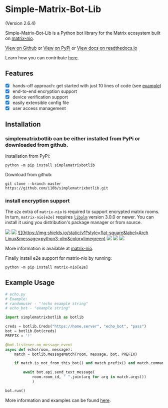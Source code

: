 # Simple-Matrix-Bot-Lib
(Version 2.6.4)

Simple-Matrix-Bot-Lib is a Python bot library for the Matrix ecosystem built on [matrix-nio](https://github.com/poljar/matrix-nio).

[View on Github](https://github.com/i10b/simplematrixbotlib) or [View on PyPi](https://pypi.org/project/simplematrixbotlib/) or
[View docs on readthedocs.io](https://simple-matrix-bot-lib.readthedocs.io/en/latest/)

Learn how you can contribute [here](CONTRIBUTING.md).

## Features

- [x] hands-off approach: get started with just 10 lines of code (see [example](#Example-Usage))
- [x] end-to-end encryption support
- [x] device verification support
- [x] easily extensible config file
- [x] user access management

## Installation

### simplematrixbotlib can be either installed from PyPi or downloaded from github.

Installation from PyPi:

```
python -m pip install simplematrixbotlib
```

Download from github:

```
git clone --branch master https://github.com/i10b/simplematrixbotlib.git
```

### install encryption support

The `e2e` extra of `matrix-nio` is required to support encrypted matrix rooms.
In turn, `matrix-nio[e2e]` requires [`libolm`](https://gitlab.matrix.org/matrix-org/olm) version 3.0.0 or newer.
You can install it using you distribution's package manager or from source.

[![](https://img.shields.io/static/v1?style=flat-square&label=Ubuntu&message=python3-olm&color=limegreen)](https://ubuntu.pkgs.org/22.04/ubuntu-universe-amd64/libolm-dev_3.2.10~dfsg-6ubuntu1_amd64.deb.html)
[![](https://img.shields.io/static/v1?style=flat-square&label=Debian&message=python3-olm&color=limegreen)](https://debian.pkgs.org/11/debian-main-amd64/libolm-dev_3.2.1~dfsg-7_amd64.deb.html)
[![](https://img.shields.io/static/v1?style=flat-square&label=Arch Linux&message=python3-olm&color=limegreen)](https://archlinux.pkgs.org/rolling/archlinux-community-x86_64/libolm-3.2.12-1-x86_64.pkg.tar.zst.html)
[![](https://img.shields.io/static/v1?style=flat-square&label=CentOS&message=libolm-python3&color=limegreen)](https://centos.pkgs.org/8/epel-x86_64/libolm-devel-3.2.10-1.el8.x86_64.rpm.html)
[![](https://img.shields.io/static/v1?style=flat-square&label=Fedora&message=libolm-python3&color=limegreen)](https://fedora.pkgs.org/36/fedora-x86_64/libolm-devel-3.2.10-2.fc36.x86_64.rpm.html)
[![](https://img.shields.io/static/v1?style=flat-square&label=openSUSE&message=olm&color=limegreen)](https://opensuse.pkgs.org/tumbleweed/opensuse-oss-x86_64/libolm3-3.2.12-1.1.x86_64.rpm.html)

More information is available at [matrix-nio](https://github.com/poljar/matrix-nio#installation).

Finally install e2e support for matrix-nio by running:

```
python -m pip install matrix-nio[e2e]
```

## Example Usage

```python
# echo.py
# Example:
# randomuser - "!echo example string"
# echo_bot - "example string"

import simplematrixbotlib as botlib

creds = botlib.Creds("https://home.server", "echo_bot", "pass")
bot = botlib.Bot(creds)
PREFIX = '!'

@bot.listener.on_message_event
async def echo(room, message):
    match = botlib.MessageMatch(room, message, bot, PREFIX)

    if match.is_not_from_this_bot() and match.prefix() and match.command("echo"):

        await bot.api.send_text_message(
            room.room_id, " ".join(arg for arg in match.args())
            )

bot.run()
```

More information and examples can be found [here](https://simple-matrix-bot-lib.readthedocs.io/en/latest/).
